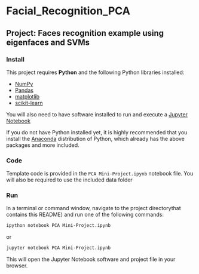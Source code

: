 # Facial_Recognition_PCA

## Project: Faces recognition example using eigenfaces and SVMs

### Install

This project requires **Python** and the following Python libraries installed:

- [NumPy](http://www.numpy.org/)
- [Pandas](http://pandas.pydata.org/)
- [matplotlib](http://matplotlib.org/)
- [scikit-learn](http://scikit-learn.org/stable/)

You will also need to have software installed to run and execute a [Jupyter Notebook](http://ipython.org/notebook.html)

If you do not have Python installed yet, it is highly recommended that you install the [Anaconda](http://continuum.io/downloads) distribution of Python, which already has the above packages and more included. 

### Code

Template code is provided in the `PCA Mini-Project.ipynb` notebook file. You will also be required to use the included data folder

### Run

In a terminal or command window, navigate to the project directorythat contains this README) and run one of the following commands:

```bash
ipython notebook PCA Mini-Project.ipynb
```  
or
```bash
jupyter notebook PCA Mini-Project.ipynb
```

This will open the Jupyter Notebook software and project file in your browser.
